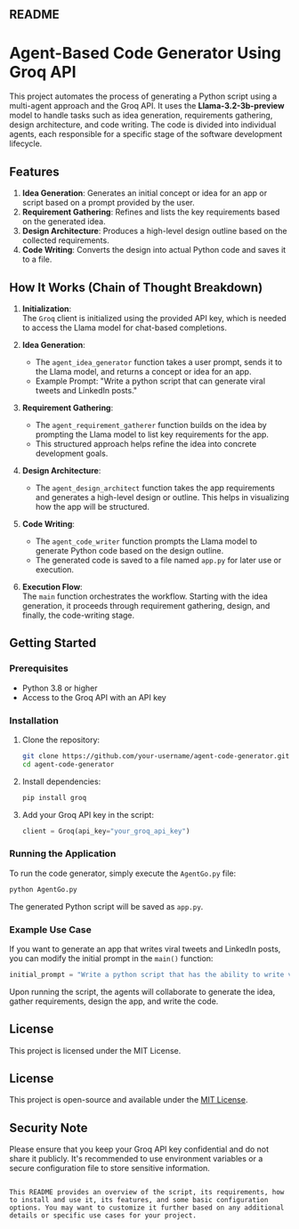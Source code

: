 ## README

# Agent-Based Code Generator Using Groq API

This project automates the process of generating a Python script using a multi-agent approach and the Groq API. It uses the **Llama-3.2-3b-preview** model to handle tasks such as idea generation, requirements gathering, design architecture, and code writing. The code is divided into individual agents, each responsible for a specific stage of the software development lifecycle.

## Features
1. **Idea Generation**: Generates an initial concept or idea for an app or script based on a prompt provided by the user.
2. **Requirement Gathering**: Refines and lists the key requirements based on the generated idea.
3. **Design Architecture**: Produces a high-level design outline based on the collected requirements.
4. **Code Writing**: Converts the design into actual Python code and saves it to a file.

## How It Works (Chain of Thought Breakdown)

1. **Initialization**:  
   The `Groq` client is initialized using the provided API key, which is needed to access the Llama model for chat-based completions.

2. **Idea Generation**:  
   - The `agent_idea_generator` function takes a user prompt, sends it to the Llama model, and returns a concept or idea for an app.
   - Example Prompt: "Write a python script that can generate viral tweets and LinkedIn posts."

3. **Requirement Gathering**:  
   - The `agent_requirement_gatherer` function builds on the idea by prompting the Llama model to list key requirements for the app.
   - This structured approach helps refine the idea into concrete development goals.

4. **Design Architecture**:  
   - The `agent_design_architect` function takes the app requirements and generates a high-level design or outline. This helps in visualizing how the app will be structured.

5. **Code Writing**:  
   - The `agent_code_writer` function prompts the Llama model to generate Python code based on the design outline.
   - The generated code is saved to a file named `app.py` for later use or execution.

6. **Execution Flow**:  
   The `main` function orchestrates the workflow. Starting with the idea generation, it proceeds through requirement gathering, design, and finally, the code-writing stage.

## Getting Started

### Prerequisites
- Python 3.8 or higher
- Access to the Groq API with an API key

### Installation

1. Clone the repository:
   ```bash
   git clone https://github.com/your-username/agent-code-generator.git
   cd agent-code-generator
   ```

2. Install dependencies:
   ```bash
   pip install groq
   ```

3. Add your Groq API key in the script:
   ```python
   client = Groq(api_key="your_groq_api_key")
   ```

### Running the Application

To run the code generator, simply execute the `AgentGo.py` file:

```bash
python AgentGo.py
```

The generated Python script will be saved as `app.py`.

### Example Use Case

If you want to generate an app that writes viral tweets and LinkedIn posts, you can modify the initial prompt in the `main()` function:

```python
initial_prompt = "Write a python script that has the ability to write viral Tweet and linkedin post of only 200 words"
```

Upon running the script, the agents will collaborate to generate the idea, gather requirements, design the app, and write the code.

## License
This project is licensed under the MIT License.

## License

This project is open-source and available under the [MIT License](https://opensource.org/licenses/MIT).

## Security Note

Please ensure that you keep your Groq API key confidential and do not share it publicly. It's recommended to use environment variables or a secure configuration file to store sensitive information.
```

This README provides an overview of the script, its requirements, how to install and use it, its features, and some basic configuration options. You may want to customize it further based on any additional details or specific use cases for your project.
